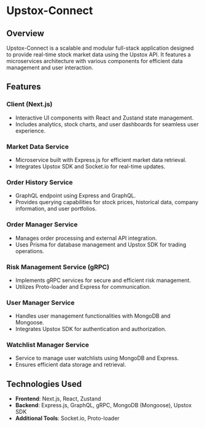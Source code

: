 # Upstox-Connect

## Overview

Upstox-Connect is a scalable and modular full-stack application designed to provide real-time stock market data using the Upstox API. It features a microservices architecture with various components for efficient data management and user interaction.

## Features

### Client (Next.js)

- Interactive UI components with React and Zustand state management.
- Includes analytics, stock charts, and user dashboards for seamless user experience.

### Market Data Service

- Microservice built with Express.js for efficient market data retrieval.
- Integrates Upstox SDK and Socket.io for real-time updates.

### Order History Service

- GraphQL endpoint using Express and GraphQL.
- Provides querying capabilities for stock prices, historical data, company information, and user portfolios.

### Order Manager Service

- Manages order processing and external API integration.
- Uses Prisma for database management and Upstox SDK for trading operations.

### Risk Management Service (gRPC)

- Implements gRPC services for secure and efficient risk management.
- Utilizes Proto-loader and Express for communication.

### User Manager Service

- Handles user management functionalities with MongoDB and Mongoose.
- Integrates Upstox SDK for authentication and authorization.

### Watchlist Manager Service

- Service to manage user watchlists using MongoDB and Express.
- Ensures efficient data storage and retrieval.

## Technologies Used

- **Frontend**: Next.js, React, Zustand
- **Backend**: Express.js, GraphQL, gRPC, MongoDB (Mongoose), Upstox SDK
- **Additional Tools**: Socket.io, Proto-loader
